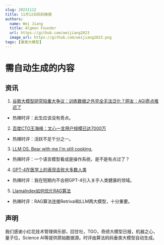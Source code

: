 ```yaml
---
slug: 20231112
title: 11月12日妈妈晚报
authors:
  name: Wei Jiang
  title: Algmon Founder
  url: https://github.com/weijiang2023
  image_url: https://github.com/weijiang2023.png
tags: [垂类大模型]
---
```


# 需自动生成的内容
## 资讯

1. [谷歌大模型研究陷重大争议：训练数据之外完全无法泛化？网友：AGI奇点推迟了](https://mp.weixin.qq.com/s/3fjQ_Bk7gTnAPosikppgyA)
* 热辣时评：此生应该没有奇点。

2. [百度CTO王海峰：文心一言用户规模已达7000万](https://mp.weixin.qq.com/s/7W_pcOQvp3iFOzPJ8LCpwg)
* 热辣时评：活跃不足千分之一。

3. [LLM OS. Bear with me I'm still cooking.](https://twitter.com/karpathy/status/1723140519554105733?s=20)
* 热辣时评：一个语言模型看成是操作系统，是不是有点过了？

4. [GPT-4在医学上的表现击败大多数人类](https://twitter.com/emollick/status/1723377050889716035?s=20)
* 热辣时评：我在短期内不会把GPT-4引入关乎人类健康的领域。

5. [LlamaIndex如何优化RAG算法](https://twitter.com/llama_index/status/1723430852515037495?s=20)
* 热辣时评：RAG算法连接Retrival和LLM两大模型，十分重要。

## 声明

我们感谢小红花技术管理俱乐部，回甘社，TGO，奇绩大模型日报，机器之心，量子位，Science AI等提供原始数据源。时评由算法妈妈垂类大模型自动生成。
